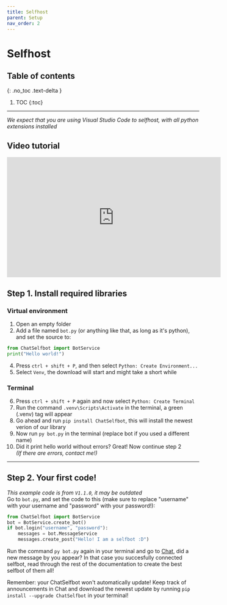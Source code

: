```yaml
---
title: Selfhost
parent: Setup
nav_order: 2
---
```


# Selfhost

## Table of contents
{: .no_toc .text-delta }

1. TOC
{:toc}

---

*We expect that you are using Visual Studio Code to selfhost, with all python extensions installed*

## Video tutorial
<iframe width="560" height="315" src="https://www.youtube.com/embed/tZuzdi11_N4?si=UafaKfqNAbzfN2l9" title="YouTube video player" frameborder="0" allow="accelerometer; autoplay; clipboard-write; encrypted-media; gyroscope; picture-in-picture; web-share" referrerpolicy="strict-origin-when-cross-origin" allowfullscreen></iframe>

## Step 1. Install required libraries

### Virtual environment
1. Open an empty folder
2. Add a file named `bot.py` (or anything like that, as long as it's python), and set the source to:
```py
from ChatSelfbot import BotService
print("Hello world!")
```
4. Press `ctrl + shift + P`, and then select `Python: Create Environment...`
5. Select `Venv`, the download will start and might take a short while

### Terminal
6. Press `ctrl + shift + P` again and now select `Python: Create Terminal`
7. Run the command `.venv\Scripts\Activate` in the terminal, a green (.venv) tag will appear
8. Go ahead and run `pip install ChatSelfbot`, this will install the newest verion of our library
9. Now run `py bot.py` in the terminal (replace bot if you used a different name)
10. Did it print hello world without errors? Great! Now continue step 2  
    *(If there are errors, contact me!)*

---

## Step 2. Your first code!
*This example code is from `V1.1.0`, it may be outdated*  
Go to `bot.py`, and set the code to this (make sure to replace "username" with your username and "password" with your password!):
```py
from ChatSelfbot import BotService
bot = BotService.create_bot()
if bot.login("username", "password"):
    messages = bot.MessageService
    messages.create_post("Hello! I am a selfbot :D")
```
Run the command `py bot.py` again in your terminal and go to [Chat](https://chat.jonazwetsloot.nl/timeline?sort=time), did a new message by you appear? In that case you succesfully connected selfbot, read through the rest of the documentation to create the best selfbot of them all!

Remember: your ChatSelfbot won't automatically update! Keep track of announcements in Chat and download the newest update by running `pip install --upgrade ChatSelfbot` in your terminal!
